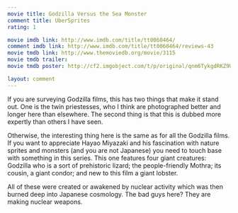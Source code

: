 ```yaml
---
movie title: Godzilla Versus the Sea Monster
comment title: UberSprites
rating: 1

movie imdb link: http://www.imdb.com/title/tt0060464/
comment imdb link: http://www.imdb.com/title/tt0060464/reviews-43
movie tmdb link: http://www.themoviedb.org/movie/3115
movie tmdb trailer: 
movie tmdb poster: http://cf2.imgobject.com/t/p/original/qnm6TykgdRKZ9Umcw8QWAPxrrnK.jpg

layout: comment
---
```


If you are surveying Godzilla films, this has two things that make it stand out. One is the twin priestesses, who I think are photographed better and longer here than elsewhere. The second thing is that this is dubbed more expertly than others I have seen.

Otherwise, the interesting thing here is the same as for all the Godzilla films. If you want to appreciate Hayao Miyazaki and his fascination with nature sprites and monsters (and you are not Japanese) you need to touch base with something in this series. This one features four giant creatures: Godzilla who is a sort of prehistoric lizard; the people-friendly Mothra; its cousin, a giant condor; and new to this film a giant lobster.

All of these were created or awakened by nuclear activity which was then burned deep into Japanese cosmology. The bad guys here? They are making nuclear weapons.